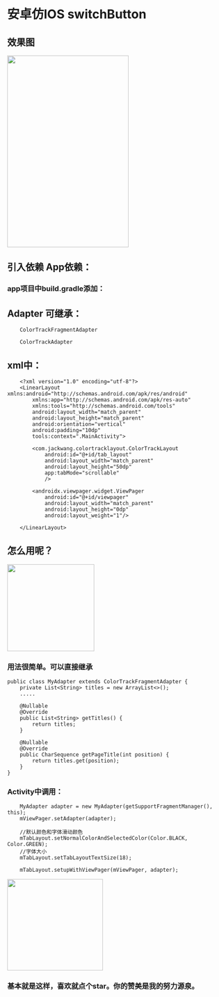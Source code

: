 # 安卓仿IOS switchButton

## 效果图 

<img src="https://raw.githubusercontent.com/YaYaG/ColorTrackTabLayout/master/img/a.gif" width="279" height="441" align="middle" />

## 引入依赖 App依赖：

### app项目中build.gradle添加：


## Adapter 可继承：
```
    ColorTrackFragmentAdapter
    
    ColorTrackAdapter
```

## xml中：

```
    <?xml version="1.0" encoding="utf-8"?>
    <LinearLayout xmlns:android="http://schemas.android.com/apk/res/android"
        xmlns:app="http://schemas.android.com/apk/res-auto"
        xmlns:tools="http://schemas.android.com/tools"
        android:layout_width="match_parent"
        android:layout_height="match_parent"
        android:orientation="vertical"
        android:padding="10dp"
        tools:context=".MainActivity">
    
        <com.jackwang.colortracklayout.ColorTrackLayout
            android:id="@+id/tab_layout"
            android:layout_width="match_parent"
            android:layout_height="50dp"
            app:tabMode="scrollable"
            />
    
        <androidx.viewpager.widget.ViewPager
            android:id="@+id/viewpager"
            android:layout_width="match_parent"
            android:layout_height="0dp"
            android:layout_weight="1"/>
    
    </LinearLayout>
```

## 怎么用呢？
<img src="https://raw.githubusercontent.com/YaYaG/ColorTrackTabLayout/master/img/a.png" width="200" height="200" align="middle" />

### 用法很简单。可以直接继承
```
public class MyAdapter extends ColorTrackFragmentAdapter {
    private List<String> titles = new ArrayList<>();
    .....
   
    @Nullable
    @Override
    public List<String> getTitles() {
        return titles;
    }

    @Nullable
    @Override
    public CharSequence getPageTitle(int position) {
        return titles.get(position);
    }
}
```

### Activity中调用：

```
    MyAdapter adapter = new MyAdapter(getSupportFragmentManager(), this);
    mViewPager.setAdapter(adapter);
    
    //默认颜色和字体滑动颜色
    mTabLayout.setNormalColorAndSelectedColor(Color.BLACK, Color.GREEN);
    //字体大小
    mTabLayout.setTabLayoutTextSize(18);
    
    mTabLayout.setupWithViewPager(mViewPager, adapter);
```

<img src="https://raw.githubusercontent.com/YaYaG/ColorTrackTabLayout/master/img/b.png" width="220" height="210" align="middle" />

### 基本就是这样，喜欢就点个star。你的赞美是我的努力源泉。